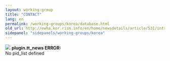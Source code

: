 ```yaml
---
layout: working-group
title: "CONTACT"
lang: en
permalink: /working-groups/korea/database.html
old_url: http://ewha.kor.rism.info/en/home/newsdetails/article/531/introducing-of-the-ewha-music-data-base-emdb.html
sidepanel: "sidepanels/working-groups/korea"
---
```


![](typo3/gfx/icon_warning2.gif) **plugin.tt\_news ERROR:**  
No pid\_list defined